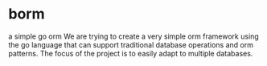 # borm
a simple go orm
We are trying to create a very simple orm framework using the go language that can support traditional database operations and orm patterns. The focus of the project is to easily adapt to multiple databases.
